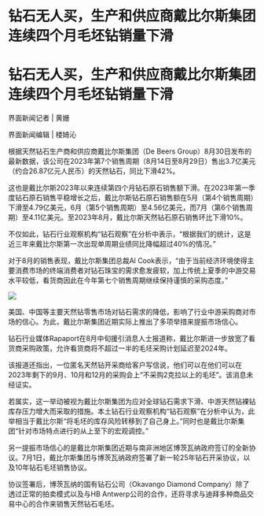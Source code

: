 # 钻石无人买，生产和供应商戴比尔斯集团连续四个月毛坯钻销量下滑

# 钻石无人买，生产和供应商戴比尔斯集团连续四个月毛坯钻销量下滑

界面新闻记者 | 黄姗

界面新闻编辑 | 楼婍沁

根据天然钻石生产商和供应商戴比尔斯集团（De Beers
Group）8月30日发布的最新数据，该公司在2023年第7个销售周期（8月14日至8月29日）售出3.7亿美元（约合26.87亿元人民币）的天然钻石，同比下滑42%。

这也是戴比尔斯2023年以来连续第四个月钻石原石销售额下滑。在2023年第一季度钻石原石销售平稳增长之后，戴比尔斯钻石原石销售额在5月（第4个销售周期）下滑至4.79亿美元，6月（第5个销售周期）至4.56亿美元，而7月（第6个销售周期）至4.11亿美元。至2023年8月，戴比尔斯天然钻石原石销售环比下滑10%。

不仅如此，钻石行业观察机构“钻石观察”在分析中表示，“根据我们的统计，这是近三年来戴比尔斯第一次出现单周期业绩同比降幅超过40%的情况。”

对于8月的销售表现，戴比尔斯集团总裁Al
Cook表示，“由于当前经济环境使得主要消费市场的终端消费者对钻石珠宝的需求愈发疲软，加上传统上夏季的中游交易水平较低，看货商因此在今年第七个销售周期继续保持谨慎的采购态度。”

![](https://inews.gtimg.com/om_bt/OiU_d4FFkPneHEGPKBBUEWnbcT92y5XsRXDPf_YlyjydsAA/1000)

美国、中国等主要天然钻零售市场对钻石需求的降低，影响了行业中游采购商对市场的信心。为此，戴比尔斯集团近期实际上推出了多项举措来提振市场信心。

钻石行业媒体Rapaport在8月中旬援引消息人士报道称，戴比尔斯进一步放宽了看货商采购政策，允许看货商将不超过一半的毛坯采购计划延迟至2024年。

该报道还指出，一位匿名天然钻开采商给客户写信说，他们可以在他们可以在2023年剩下的9月、10月和12月的采购会上“不采购2克拉以上的毛坯”。该消息未经证实。

若属实，这一举动被视为戴比尔斯集团为应对全球钻石需求下滑、中游天然钻裸钻库存压力增大而采取的措施。本土钻石行业观察机构“钻石观察”在分析中认为，此举相当于戴比尔斯“将毛坯的库存风险转移到了自己身上。”同时也是戴比尔斯集团“针对市场特点进行的从上至下的宏观调控。”

另一提振市场信心的是戴比尔斯集团近期与南非洲地区博茨瓦纳政府签订的全新协议。7月1日，戴比尔斯集团与博茨瓦纳政府签署了新一轮25年钻石开采协议，以及10年钻石毛坯销售协议。

协议签署后，博茨瓦纳的国有钻石公司（Okavango Diamond Company）除了透过正常的拍卖模式以及与HB
Antwerp公司的合作，还将寻求与迪拜多种商品交易中心的合作来销售天然钻石毛坯。


